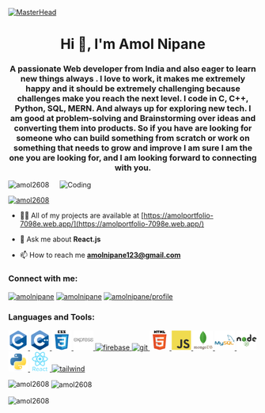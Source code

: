 [![MasterHead](https://images.squarespace-cdn.com/content/v1/5fe68627f6fc307bb51a1764/1609663973815-R6ZQTWOC02QZI3IAYBIO/Hello+Dev+World+Facebook+cover+(1).png?format=2500w)](https://amol2608.io)
<h1 align="center">Hi 👋, I'm Amol Nipane</h1>
<h3 align="center">A passionate Web developer from India and also eager to learn new things always . I love to work, it makes me extremely happy and it should be extremely challenging because challenges make you reach the next level. I code in C, C++, Python, SQL, MERN. And always up for exploring new tech. I am good at problem-solving and Brainstorming over ideas and converting them into products. So if you have are looking for someone who can build something from scratch or work on something that needs to grow and improve I am sure I am the one you are looking for, and I am looking forward to connecting with you.</h3>

<img align="right" alt="Coding" width="400" src="https://miro.medium.com/v2/resize:fit:1360/1*IRGHmiGsa16stedQvIaZfw.gif"/>

<p align="left"> <img src="https://komarev.com/ghpvc/?username=amol2608&label=Profile%20views&color=0e75b6&style=flat" alt="amol2608" /> </p>

<p align="left"> <a href="https://github.com/ryo-ma/github-profile-trophy"><img src="https://github-profile-trophy.vercel.app/?username=amol2608" alt="amol2608" /></a> </p>

- 👨‍💻 All of my projects are available at [https://amolportfolio-7098e.web.app/](https://amolportfolio-7098e.web.app/)

- 💬 Ask me about **React.js**

- 📫 How to reach me **amolnipane123@gmail.com**

<h3 align="left">Connect with me:</h3>
<p align="left">
<a href="https://linkedin.com/in/amolnipane" target="blank"><img align="center" src="https://raw.githubusercontent.com/rahuldkjain/github-profile-readme-generator/master/src/images/icons/Social/linked-in-alt.svg" alt="amolnipane" height="30" width="40" /></a>
<a href="https://www.leetcode.com/amolnipane" target="blank"><img align="center" src="https://raw.githubusercontent.com/rahuldkjain/github-profile-readme-generator/master/src/images/icons/Social/leet-code.svg" alt="amolnipane" height="30" width="40" /></a>
<a href="https://auth.geeksforgeeks.org/user/amolnipane/profile" target="blank"><img align="center" src="https://raw.githubusercontent.com/rahuldkjain/github-profile-readme-generator/master/src/images/icons/Social/geeks-for-geeks.svg" alt="amolnipane/profile" height="30" width="40" /></a>
</p>

<h3 align="left">Languages and Tools:</h3>
<p align="left"> <a href="https://www.cprogramming.com/" target="_blank" rel="noreferrer"> <img src="https://raw.githubusercontent.com/devicons/devicon/master/icons/c/c-original.svg" alt="c" width="40" height="40"/> </a> <a href="https://www.w3schools.com/cpp/" target="_blank" rel="noreferrer"> <img src="https://raw.githubusercontent.com/devicons/devicon/master/icons/cplusplus/cplusplus-original.svg" alt="cplusplus" width="40" height="40"/> </a> <a href="https://www.w3schools.com/css/" target="_blank" rel="noreferrer"> <img src="https://raw.githubusercontent.com/devicons/devicon/master/icons/css3/css3-original-wordmark.svg" alt="css3" width="40" height="40"/> </a> <a href="https://expressjs.com" target="_blank" rel="noreferrer"> <img src="https://raw.githubusercontent.com/devicons/devicon/master/icons/express/express-original-wordmark.svg" alt="express" width="40" height="40"/> </a> <a href="https://firebase.google.com/" target="_blank" rel="noreferrer"> <img src="https://www.vectorlogo.zone/logos/firebase/firebase-icon.svg" alt="firebase" width="40" height="40"/> </a> <a href="https://git-scm.com/" target="_blank" rel="noreferrer"> <img src="https://www.vectorlogo.zone/logos/git-scm/git-scm-icon.svg" alt="git" width="40" height="40"/> </a> <a href="https://www.w3.org/html/" target="_blank" rel="noreferrer"> <img src="https://raw.githubusercontent.com/devicons/devicon/master/icons/html5/html5-original-wordmark.svg" alt="html5" width="40" height="40"/> </a> <a href="https://developer.mozilla.org/en-US/docs/Web/JavaScript" target="_blank" rel="noreferrer"> <img src="https://raw.githubusercontent.com/devicons/devicon/master/icons/javascript/javascript-original.svg" alt="javascript" width="40" height="40"/> </a> <a href="https://www.mongodb.com/" target="_blank" rel="noreferrer"> <img src="https://raw.githubusercontent.com/devicons/devicon/master/icons/mongodb/mongodb-original-wordmark.svg" alt="mongodb" width="40" height="40"/> </a> <a href="https://www.mysql.com/" target="_blank" rel="noreferrer"> <img src="https://raw.githubusercontent.com/devicons/devicon/master/icons/mysql/mysql-original-wordmark.svg" alt="mysql" width="40" height="40"/> </a> <a href="https://nodejs.org" target="_blank" rel="noreferrer"> <img src="https://raw.githubusercontent.com/devicons/devicon/master/icons/nodejs/nodejs-original-wordmark.svg" alt="nodejs" width="40" height="40"/> </a> <a href="https://www.python.org" target="_blank" rel="noreferrer"> <img src="https://raw.githubusercontent.com/devicons/devicon/master/icons/python/python-original.svg" alt="python" width="40" height="40"/> </a> <a href="https://reactjs.org/" target="_blank" rel="noreferrer"> <img src="https://raw.githubusercontent.com/devicons/devicon/master/icons/react/react-original-wordmark.svg" alt="react" width="40" height="40"/> </a> <a href="https://tailwindcss.com/" target="_blank" rel="noreferrer"> <img src="https://www.vectorlogo.zone/logos/tailwindcss/tailwindcss-icon.svg" alt="tailwind" width="40" height="40"/> </a> </p>

<p><img align="left" src="https://github-readme-stats.vercel.app/api/top-langs?username=amol2608&show_icons=true&locale=en&layout=compact" alt="amol2608" /></p>

<p>&nbsp;<img align="center" src="https://github-readme-stats.vercel.app/api?username=amol2608&show_icons=true&locale=en" alt="amol2608" /></p>

<p><img align="center" src="https://github-readme-streak-stats.herokuapp.com/?user=amol2608&" alt="amol2608" /></p>
